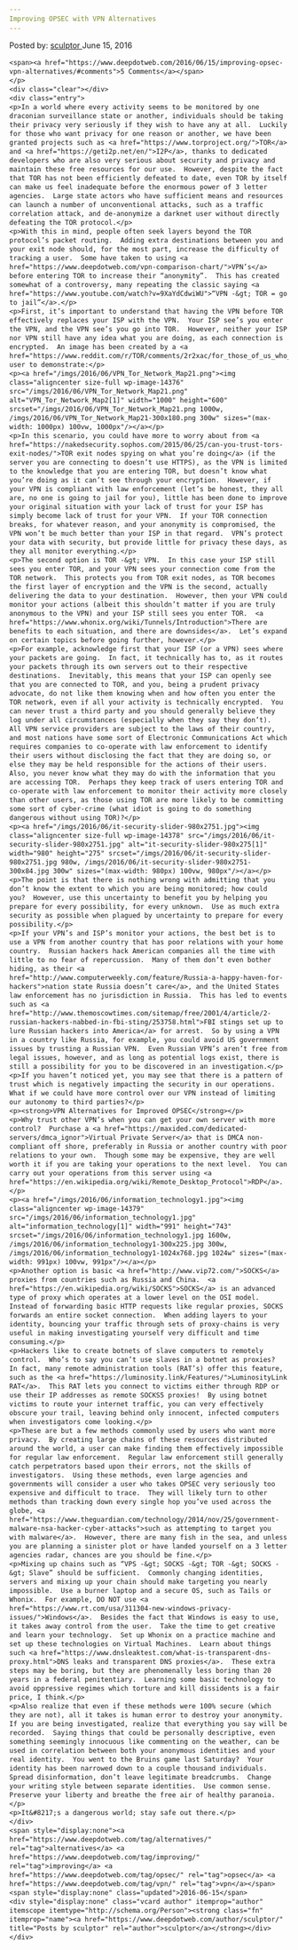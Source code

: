 ```yaml
---
Improving OPSEC with VPN Alternatives
---
```

<article class="post-listing post-14375 post type-post status-publish format-standard has-post-thumbnail hentry  tag-alternatives tag-improving tag-opsec tag-vpn">
    <div class="post-inner">
        <span>Posted by: <a href="https://www.deepdotweb.com/author/sculptor/" title="">sculptor </a></span>
    <span>June 15, 2016</span>
    
    <span><a href="https://www.deepdotweb.com/2016/06/15/improving-opsec-vpn-alternatives/#comments">5 Comments</a></span>
    </p>
    <div class="clear"></div>
    <div class="entry">
    <p>In a world where every activity seems to be monitored by one draconian surveillance state or another, individuals should be taking their privacy very seriously if they wish to have any at all.  Luckily for those who want privacy for one reason or another, we have been granted projects such as <a href="https://www.torproject.org/">TOR</a> and <a href="https://geti2p.net/en/">I2P</a>, thanks to dedicated developers who are also very serious about security and privacy and maintain these free resources for our use.  However, despite the fact that TOR has not been efficiently defeated to date, even TOR by itself can make us feel inadequate before the enormous power of 3 letter agencies.  Large state actors who have sufficient means and resources can launch a number of unconventional attacks, such as a traffic correlation attack, and de-anonymize a darknet user without directly defeating the TOR protocol.</p>
    <p>With this in mind, people often seek layers beyond the TOR protocol’s packet routing.  Adding extra destinations between you and your exit node should, for the most part, increase the difficulty of tracking a user.  Some have taken to using <a href="https://www.deepdotweb.com/vpn-comparison-chart/">VPN’s</a> before entering TOR to increase their “anonymity”.  This has created somewhat of a controversy, many repeating the classic saying <a href="https://www.youtube.com/watch?v=9XaYdCdwiWU">“VPN -&gt; TOR = go to jail”</a>.</p>
    <p>First, it’s important to understand that having the VPN before TOR effectively replaces your ISP with the VPN.  Your ISP see’s you enter the VPN, and the VPN see’s you go into TOR.  However, neither your ISP nor VPN still have any idea what you are doing, as each connection is encrypted.  An image has been created by a <a href="https://www.reddit.com/r/TOR/comments/2r2xac/for_those_of_us_who_use_a_vpn_tor_together_i_made/">reddit</a> user to demonstrate:</p>
    <p><a href="/imgs/2016/06/VPN_Tor_Network_Map21.png"><img class="aligncenter size-full wp-image-14376" src="/imgs/2016/06/VPN_Tor_Network_Map21.png" alt="VPN_Tor_Network_Map2[1]" width="1000" height="600" srcset="/imgs/2016/06/VPN_Tor_Network_Map21.png 1000w, /imgs/2016/06/VPN_Tor_Network_Map21-300x180.png 300w" sizes="(max-width: 1000px) 100vw, 1000px"/></a></p>
    <p>In this scenario, you could have more to worry about from <a href="https://nakedsecurity.sophos.com/2015/06/25/can-you-trust-tors-exit-nodes/">TOR exit nodes spying on what you’re doing</a> (if the server you are connecting to doesn’t use HTTPS), as the VPN is limited to the knowledge that you are entering TOR, but doesn’t know what you’re doing as it can’t see through your encryption.  However, if your VPN is compliant with law enforcement (let’s be honest, they all are, no one is going to jail for you), little has been done to improve your original situation with your lack of trust for your ISP has simply become lack of trust for your VPN.  If your TOR connection breaks, for whatever reason, and your anonymity is compromised, the VPN won’t be much better than your ISP in that regard.  VPN’s protect your data with security, but provide little for privacy these days, as they all monitor everything.</p>
    <p>The second option is TOR -&gt; VPN.  In this case your ISP still sees you enter TOR, and your VPN sees your connection come from the TOR network.  This protects you from TOR exit nodes, as TOR becomes the first layer of encryption and the VPN is the second, actually delivering the data to your destination.  However, then your VPN could monitor your actions (albeit this shouldn’t matter if you are truly anonymous to the VPN) and your ISP still sees you enter TOR.  <a href="https://www.whonix.org/wiki/Tunnels/Introduction">There are benefits to each situation, and there are downsides</a>.  Let’s expand on certain topics before going further, however.</p>
    <p>For example, acknowledge first that your ISP (or a VPN) sees where your packets are going.  In fact, it technically has to, as it routes your packets through its own servers out to their respective destinations.  Inevitably, this means that your ISP can openly see that you are connected to TOR, and you, being a prudent privacy advocate, do not like them knowing when and how often you enter the TOR network, even if all your activity is technically encrypted.  You can never trust a third party and you should generally believe they log under all circumstances (especially when they say they don’t).  All VPN service providers are subject to the laws of their country, and most nations have some sort of Electronic Communications Act which requires companies to co-operate with law enforcement to identify their users without disclosing the fact that they are doing so, or else they may be held responsible for the actions of their users.  Also, you never know what they may do with the information that you are accessing TOR.  Perhaps they keep track of users entering TOR and co-operate with law enforcement to monitor their activity more closely than other users, as those using TOR are more likely to be committing some sort of cyber-crime (what idiot is going to do something dangerous without using TOR)?</p>
    <p><a href="/imgs/2016/06/it-security-slider-980x2751.jpg"><img class="aligncenter size-full wp-image-14378" src="/imgs/2016/06/it-security-slider-980x2751.jpg" alt="it-security-slider-980x275[1]" width="980" height="275" srcset="/imgs/2016/06/it-security-slider-980x2751.jpg 980w, /imgs/2016/06/it-security-slider-980x2751-300x84.jpg 300w" sizes="(max-width: 980px) 100vw, 980px"/></a></p>
    <p>The point is that there is nothing wrong with admitting that you don’t know the extent to which you are being monitored; how could you?  However, use this uncertainty to benefit you by helping you prepare for every possibility, for every unknown.  Use as much extra security as possible when plagued by uncertainty to prepare for every possibility.</p>
    <p>If your VPN’s and ISP’s monitor your actions, the best bet is to use a VPN from another country that has poor relations with your home country.  Russian hackers hack American companies all the time with little to no fear of repercussion.  Many of them don’t even bother hiding, as their <a href="http://www.computerweekly.com/feature/Russia-a-happy-haven-for-hackers">nation state Russia doesn’t care</a>, and the United States law enforcement has no jurisdiction in Russia.  This has led to events such as <a href="http://www.themoscowtimes.com/sitemap/free/2001/4/article/2-russian-hackers-nabbed-in-fbi-sting/253758.html">FBI stings set up to lure Russian hackers into America</a> for arrest.  So by using a VPN in a country like Russia, for example, you could avoid US government issues by trusting a Russian VPN.  Even Russian VPN’s aren’t free from legal issues, however, and as long as potential logs exist, there is still a possibility for you to be discovered in an investigation.</p>
    <p>If you haven’t noticed yet, you may see that there is a pattern of trust which is negatively impacting the security in our operations.  What if we could have more control over our VPN instead of limiting our autonomy to third parties?</p>
    <p><strong>VPN Alternatives for Improved OPSEC</strong></p>
    <p>Why trust other VPN’s when you can get your own server with more control?  Purchase a <a href="https://maxided.com/dedicated-servers/dmca_ignor">Virtual Private Server</a> that is DMCA non-compliant off shore, preferably in Russia or another country with poor relations to your own.  Though some may be expensive, they are well worth it if you are taking your operations to the next level.  You can carry out your operations from this server using <a href="https://en.wikipedia.org/wiki/Remote_Desktop_Protocol">RDP</a>.</p>
    <p><a href="/imgs/2016/06/information_technology1.jpg"><img class="aligncenter wp-image-14379" src="/imgs/2016/06/information_technology1.jpg" alt="information_technology[1]" width="991" height="743" srcset="/imgs/2016/06/information_technology1.jpg 1600w, /imgs/2016/06/information_technology1-300x225.jpg 300w, /imgs/2016/06/information_technology1-1024x768.jpg 1024w" sizes="(max-width: 991px) 100vw, 991px"/></a></p>
    <p>Another option is basic <a href="http://www.vip72.com/">SOCKS</a> proxies from countries such as Russia and China.  <a href="https://en.wikipedia.org/wiki/SOCKS">SOCKS</a> is an advanced type of proxy which operates at a lower level on the OSI model.  Instead of forwarding basic HTTP requests like regular proxies, SOCKS forwards an entire socket connection.  When adding layers to your identity, bouncing your traffic through sets of proxy-chains is very useful in making investigating yourself very difficult and time consuming.</p>
    <p>Hackers like to create botnets of slave computers to remotely control.  Who’s to say you can’t use slaves in a botnet as proxies?  In fact, many remote administration tools (RAT’s) offer this feature, such as the <a href="https://luminosity.link/Features/">LuminosityLink RAT</a>.  This RAT lets you connect to victims either through RDP or use their IP addresses as remote SOCKS5 proxies!  By using botnet victims to route your internet traffic, you can very effectively obscure your trail, leaving behind only innocent, infected computers when investigators come looking.</p>
    <p>These are but a few methods commonly used by users who want more privacy.  By creating large chains of these resources distributed around the world, a user can make finding them effectively impossible for regular law enforcement.  Regular law enforcement still generally catch perpetrators based upon their errors, not the skills of investigators.  Using these methods, even large agencies and governments will consider a user who takes OPSEC very seriously too expensive and difficult to trace.  They will likely turn to other methods than tracking down every single hop you’ve used across the globe, <a href="https://www.theguardian.com/technology/2014/nov/25/government-malware-nsa-hacker-cyber-attacks">such as attempting to target you with malware</a>.  However, there are many fish in the sea, and unless you are planning a sinister plot or have landed yourself on a 3 letter agencies radar, chances are you should be fine.</p>
    <p>Mixing up chains such as “VPS -&gt; SOCKS -&gt; TOR -&gt; SOCKS -&gt; Slave” should be sufficient.  Commonly changing identities, servers and mixing up your chain should make targeting you nearly impossible.  Use a burner laptop and a secure OS, such as Tails or Whonix.  For example, DO NOT use <a href="https://www.rt.com/usa/311304-new-windows-privacy-issues/">Windows</a>.  Besides the fact that Windows is easy to use, it takes away control from the user.  Take the time to get creative and learn your technology.  Set up Whonix on a practice machine and set up these technologies on Virtual Machines.  Learn about things such <a href="https://www.dnsleaktest.com/what-is-transparent-dns-proxy.html">DNS leaks and transparent DNS proxies</a>.  These extra steps may be boring, but they are phenomenally less boring than 20 years in a federal penitentiary.  Learning some basic technology to avoid oppressive regimes which torture and kill dissidents is a fair price, I think.</p>
    <p>Also realize that even if these methods were 100% secure (which they are not), all it takes is human error to destroy your anonymity.  If you are being investigated, realize that everything you say will be recorded.  Saying things that could be personally descriptive, even something seemingly innocuous like commenting on the weather, can be used in correlation between both your anonymous identities and your real identity.  You went to the Bruins game last Saturday?  Your identity has been narrowed down to a couple thousand individuals.  Spread disinformation, don’t leave legitimate breadcrumbs.  Change your writing style between separate identities.  Use common sense.  Preserve your liberty and breathe the free air of healthy paranoia.</p>
    <p>It&#8217;s a dangerous world; stay safe out there.</p>
    </div>
    <span style="display:none"><a href="https://www.deepdotweb.com/tag/alternatives/" rel="tag">alternatives</a> <a href="https://www.deepdotweb.com/tag/improving/" rel="tag">improving</a> <a href="https://www.deepdotweb.com/tag/opsec/" rel="tag">opsec</a> <a href="https://www.deepdotweb.com/tag/vpn/" rel="tag">vpn</a></span> <span style="display:none" class="updated">2016-06-15</span>
    <div style="display:none" class="vcard author" itemprop="author" itemscope itemtype="http://schema.org/Person"><strong class="fn" itemprop="name"><a href="https://www.deepdotweb.com/author/sculptor/" title="Posts by sculptor" rel="author">sculptor</a></strong></div>
    </div>
</article>


